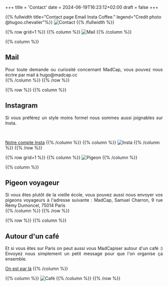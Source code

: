 +++
title = 'Contact'
date = 2024-06-19T16:23:12+02:00
draft = false
+++




<!-- Image haute accueil  -->
{{% fullwidth title="Contact page Email Insta Coffee." legend="Credit photo @hugoo.chevalier"%}}
![Contact](/contact/im-cont-000.jpg)
{{% /fullwidth %}}




<!-- ######  ligne Mail GRILLE  ###### ? -->
{{% row grid=1  %}}
{{% column %}}
![Mail](/contact/im-cont-001.png)
{{% /column %}}

{{% column %}}
## <div style="text-align: left"> Mail </div>

<div style="text-align: justify"> Pour toute demande ou curiosité concernant MadCap, vous pouvez nous écrire par mail à hugo@madcap.cc </div>
{{% /column %}}
{{% /row %}}




<!-- ######  ligne Insta noGRILLE  ###### ? -->
{{% row  %}}
{{% column %}}
## <div style="text-align: left"> Instagram </div>

<div style="text-align: justify"> Si vous préférez un style moins formel nous sommes aussi joignables sur Insta. </div>

&nbsp;

[Notre compte Insta](https://www.instagram.com/madcap.cc/)
{{% /column %}}
{{% column %}}
![Insta](/contact/im-cont-002.png)
{{% /column %}}
{{% /row %}}





<!-- ######  ligne Pigeon GRILLE  ###### ? -->
{{% row grid=1  %}}
{{% column %}}
![Pigeon](/contact/im-cont-003.png)
{{% /column %}}

{{% column %}}
## <div style="text-align: left"> Pigeon voyageur </div>

<div style="text-align: justify"> Si vous êtes plutôt de la vieille école, vous pouvez aussi nous envoyer vos pigeons voyageurs à l'adresse suivante : MadCap, Samuel Charron, 9 rue Rémy Dumoncel, 75014 Paris </div>
{{% /column %}}
{{% /row %}}




<!-- ######  ligne Café noGRILLE  ###### ? -->
{{% row  %}}
{{% column %}}
## <div style="text-align: left"> Autour d'un café </div>

<div style="text-align: justify"> Et si vous êtes sur Paris on peut aussi vous MadCapiser autour d'un café :) Envoyez nous simplement un petit message pour que l'on organise ça ensemble. </div>

[On est par là](https://maps.app.goo.gl/fnuqZY5pXaZwtg7r8)
{{% /column %}}

{{% column %}}
![Café](/contact/im-cont-004.png)
{{% /column %}}
{{% /row %}}







